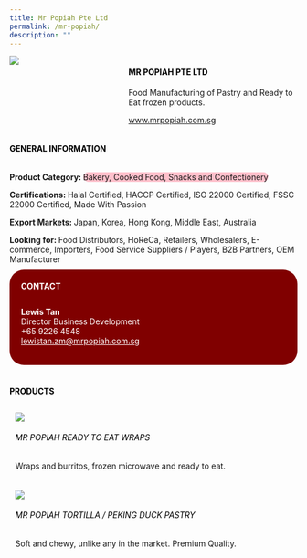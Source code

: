 ```yaml
---
title: Mr Popiah Pte Ltd
permalink: /mr-popiah/
description: ""
---
```

<div class="flex-paragraph">
			<div style="display: flex; flex-wrap: wrap;" class="flex-container">
				<div style="flex: 1 1 40%; display: block;" class="card sgds">
					<img src="https://drive.google.com/u/0/uc?id=1qYx3rwSC1JQq3JGKtCtvmmmzhd3kcR5Q&amp;export=download">
				</div>
				<div style="flex: 1 1 58%; display: block; margin-left: 3px" class="card-sgds">
					<h4 style="text-transform: uppercase; color: black;"><b>Mr Popiah Pte Ltd</b></h4>
					<p>Food Manufacturing of Pastry and Ready to Eat frozen products.</p>
					<p><a target="_blank" href="https://www.mrpopiah.com.sg">www.mrpopiah.com.sg</a></p>
				</div>
			</div>
		</div>
	
<h4 style="text-transform: uppercase; color: black;">
			<b>General Information</b>
		</h4>
		<div style="display: flex; flex-wrap: wrap;" class="flex-container">
			<div style="flex: 1 1 65%; display: block; align-self: stretch" class="card sgds">
				<div class="flex-paragraph">
					<p>
						<b>Product Category: </b>
						<span style="background-color: pink; border-radius: 10px;">Bakery, Cooked Food, Snacks and Confectionery</span>
					</p>
					<p>
						<b>Certifications: </b>Halal Certified, HACCP Certified, ISO 22000 Certified, FSSC 22000 Certified, Made With Passion
					</p>
					<p>
						<b>Export Markets: </b>Japan, Korea, Hong Kong, Middle East, Australia
					</p>
					<p style="margin-bottom: 10px;">
						<b>Looking for: </b>Food Distributors, HoReCa, Retailers, Wholesalers, E-commerce, Importers, Food Service Suppliers / Players, B2B Partners, OEM Manufacturer
					</p>
				</div>
			</div>
			<div style="flex: 1 1 35%; padding: 10px; display: block; background-color: maroon; border-radius: 25px; align-self: center;" class="card sgds">
				<h4 style="color: white; margin-top: 10px; margin-left: 10px;">CONTACT</h4>
				<div class="flex-paragraph">
					<p style="padding: 10px; color: white;">
						<b>Lewis Tan</b>
						<br>Director Business Development<br>+65 9226 4548<br>
						<a style="color: white;" href="mailto:lewistan.zm@mrpopiah.com.sg">lewistan.zm@mrpopiah.com.sg</a>
					</p>
				</div>
			</div>
		</div>
		<br>
		<h4 style="text-transform: uppercase; color: black;">
			<b>Products</b>
		</h4>
		<div style="display: flex; flex-wrap: wrap;">
			<div style="flex: 1 1 47%; margin: 10px; display: block;" class="card sgds">
				<div style="display: block;" class="flex-image">
					<img src="https://drive.google.com/u/0/uc?id=15izZ-7U6E460hZXDtS6xB2Opqcvm7YeY&amp;export=download">
				</div>
				<div class="flex-paragraph">
					<h6 style="text-transform: uppercase; color: black;">Mr Popiah Ready to Eat Wraps</h6>
					<p>Wraps and burritos, frozen microwave and ready to eat.</p>
				</div>
			</div>
			<div style="flex: 1 1 47%; margin: 10px; display: block;" class="card sgds">
				<div style="display: block;" class="flex-image">
					<img src="https://drive.google.com/u/0/uc?id=1Y9nw5T6-vdw7I3mTLlAd1qFEW4SxK0MI&amp;export=download">
				</div>
				<div class="flex-paragraph">
					<h6 style="text-transform: uppercase; color: black;">Mr Popiah Tortilla / Peking Duck Pastry</h6>
					<p>Soft and chewy, unlike any in the market. Premium Quality.</p>
				</div>
			</div>
		</div>